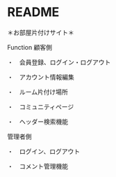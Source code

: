 # README

＊お部屋片付けサイト＊


Function
顧客側

・　会員登録、ログイン・ログアウト

・　アカウント情報編集

・　ルーム片付け場所

・　コミュニティページ

・　ヘッダー検索機能

管理者側

・　ログイン、ログアウト

・　コメント管理機能

